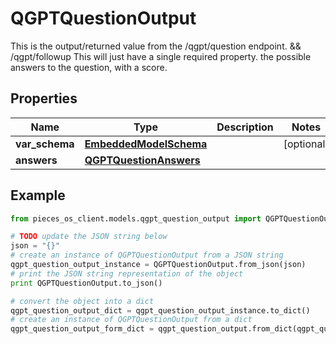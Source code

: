# QGPTQuestionOutput

This is the output/returned value from the /qgpt/question endpoint. && /qgpt/followup  This will just have a single required property. the possible answers to the question, with a score.

## Properties

Name | Type | Description | Notes
------------ | ------------- | ------------- | -------------
**var_schema** | [**EmbeddedModelSchema**](EmbeddedModelSchema) |  | [optional] 
**answers** | [**QGPTQuestionAnswers**](QGPTQuestionAnswers) |  | 

## Example

```python
from pieces_os_client.models.qgpt_question_output import QGPTQuestionOutput

# TODO update the JSON string below
json = "{}"
# create an instance of QGPTQuestionOutput from a JSON string
qgpt_question_output_instance = QGPTQuestionOutput.from_json(json)
# print the JSON string representation of the object
print QGPTQuestionOutput.to_json()

# convert the object into a dict
qgpt_question_output_dict = qgpt_question_output_instance.to_dict()
# create an instance of QGPTQuestionOutput from a dict
qgpt_question_output_form_dict = qgpt_question_output.from_dict(qgpt_question_output_dict)
```



